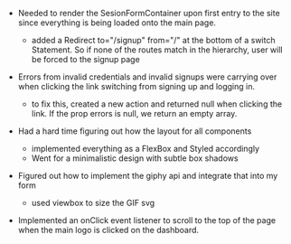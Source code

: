 
* Needed to render the SesionFormContainer upon first entry to the site since everything is being loaded onto the main page.
  * added a Redirect to="/signup" from="/" at the bottom of a switch Statement. So if none of the routes match in the hierarchy, user will be forced to the signup page

* Errors from invalid credentials and invalid signups were carrying over when clicking the link switching from signing up and logging in.
  * to fix this, created a new action and returned null when clicking the link. If the prop errors is null, we return an empty array.

* Had a hard time figuring out how the layout for all components
  * implemented everything as a FlexBox and Styled accordingly
  * Went for a minimalistic design with subtle box shadows

* Figured out how to implement the giphy api and integrate that into my form
  * used viewbox to size the GIF svg

* Implemented an onClick event listener to scroll to the top of the page when the main logo is clicked on the dashboard.
